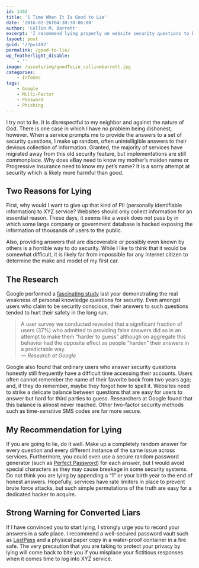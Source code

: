 ```yaml
---
id: 1492
title: '1 Time When It Is Good to Lie'
date: '2016-02-26T04:30:30-06:00'
author: 'Collin M. Barrett'
excerpt: 'I recommend lying properly on website security questions to block hacks by data miners and phishers.'
layout: post
guid: '/?p=1492'
permalink: /good-to-lie/
wp_featherlight_disable:
    - ''
image: /assets/img/goodToLie_collinmbarrett.jpg
categories:
    - InfoSec
tags:
    - Google
    - Multi-Factor
    - Password
    - Phishing
---
```


I try not to lie. It is disrespectful to my neighbor and against the nature of God. There is one case in which I have no problem being dishonest, however. When a service prompts me to provide the answers to a set of security questions, I make up random, often unintelligible answers to their devious collection of information. Granted, the majority of services have migrated away from this old security feature, but implementations are still commonplace. Why does eBay need to know my mother’s maiden name or Progressive Insurance need to know my pet’s name? It is a sorry attempt at security which is likely more harmful than good.

## Two Reasons for Lying

First, why would I want to give up that kind of PII (personally identifiable information) to XYZ service? Websites should only collect information for an essential reason. These days, it seems like a week does not pass by in which some large company or government database is hacked exposing the information of thousands of users to the public.

Also, providing answers that are discoverable or possibly even known by others is a horrible way to do security. While I like to think that it would be somewhat difficult, it is likely far from impossible for any Internet citizen to determine the make and model of my first car.

## The Research

Google performed a [fascinating study](https://research.google/pubs/pub43783/ "Secrets, Lies, and Account Recovery: Lessons from the Use of Personal Knowledge Questions at Google") last year demonstrating the real weakness of personal knowledge questions for security. Even amongst users who claim to be security conscious, their answers to such questions tended to hurt their safety in the long run.

> A user survey we conducted revealed that a significant fraction of users (37%) who admitted to providing false answers did so in an attempt to make them “harder to guess” although on aggregate this behavior had the opposite effect as people “harden” their answers in a predictable way.  
> — <cite>Research at Google</cite>

Google also found that ordinary users who answer security questions honestly still frequently have a difficult time accessing their accounts. Users often cannot remember the name of their favorite book from two years ago; and, if they do remember, maybe they forgot how to spell it. Websites need to strike a delicate balance between questions that are easy for users to answer but hard for third parties to guess. Researchers at Google found that this balance is almost never reached. Other two-factor security methods such as time-sensitive SMS codes are far more secure.

## My Recommendation for Lying

If you are going to lie, do it well. Make up a completely random answer for every question and every different instance of the same issue across services. Furthermore, you could even use a secure random password generator (such as [Perfect Password](https://www.grc.com/passwords.htm "Gibson Research Corporation")) for each answer, but I would avoid special characters as they may cause breakage in some security systems. Do not think you are lying by appending a “1” or your birth year to the end of honest answers. Hopefully, services have rate limiters in place to prevent brute force attacks, but such simple permutations of the truth are easy for a dedicated hacker to acquire.

## Strong Warning for Converted Liars

If I have convinced you to start lying, I strongly urge you to record your answers in a safe place. I recommend a well-secured password vault such as [LastPass](https://www.lastpass.com/) and a physical paper copy in a water-proof container in a fire safe. The very precaution that you are taking to protect your privacy by lying will come back to bite you if you misplace your fictitious responses when it comes time to log into XYZ service.